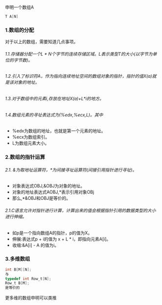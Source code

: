 申明一个数组A

```c
T A[N]
```

### 1.数组的分配
对于以上的数组，需要知道几点事项。
###### 1.1.存储器分配一个L * N个字节的连续存储区域。L表示类型T的大小(以字节为单位的字节数)。
###### 1.2.引入了标识符A，作为指向连续地址空间的数组对象的指针，指针的值X(a)就是该对象的地址。
###### 1.3.对于数组中的元素i,存放在地址X(a)+L*i的地方。
###### 1.4.数组元素的寻址表达式为(%edx,%ecx,L)。其中
- %edx为数组的地址，也就是第一个元素的地址。
- %ecx为数组索引。
- L为数组元素大小。

### 2.数组的指针运算
###### 2.1. &为取地址运算符，*为间接寻址运算符(间接引用指针进行寻址)。
- 对象表达式OBJ,&OBJ为对象的地址。
- 对象的地址表达式AOBJ,\*表示引用对象OBj
- 那么,\*&OBJ和OBJ是等价的。

###### 2.1.C语言允许对指针进行计算，计算出来的值会根据指针引用的数据类型的大小进行伸缩。
- 如p是一个指向数组A的指针，p的值为X。
- 伸展:表达式p + i的值为 x + L * i，即指向元素A[i]。
- 收缩:&A[i] - A 的值为i。

### 3.多维数组
```c
int B[M][N];
与
typedef int Row_t[N];
Row_t B[M];
是等价的
```
更多维的数组申明可以类推

